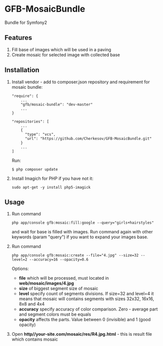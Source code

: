 # GFB-MosaicBundle

Bundle for Symfony2

## Features

1. Fill base of images which will be used in a paving
2. Create mosaic for selected image with collected base

## Installation

1. Install vendor - add to composer.json repository and requirement for mosaic bundle:

    ```
    "require": {
        ...
        "gfb/mosaic-bundle": "dev-master"
        ...
    }
    ```
    
    ```
    "repositories": [
        ...
        {
          "type": "vcs",
          "url": "https://github.com/Cherkesov/GFB-MosaicBundle.git"
        }
        ...
    ]
    ```
    
    Run: 
    
    ```
    $ php composer update
    ```
    
2. Install Imagich for PHP if you have not it:

    ```
    sudo apt-get -y install php5-imagick
    ```

## Usage

1. Run command

    ```
    php app/console gfb:mosaic:fill:google --query="girls+hairstyles"
    ```
    
    and wait for base is filled with images. Run command again with other keywords (param "query") if you want to expand your images base.

2. Run command 

    ```
    php app/console gfb:mosaic:create --file="4.jpg" --size=32 --level=2 --accuracy=16 --opacity=0.6
    ```
    
    Options:
      - **file** which will be processed, must located in **web/mosaic/images/4.jpg**
      - **size** of biggest segment size of mosaic
      - **level** specify count of segments divisions. If size=32 and level=4 it means that mosaic will contains segments with sizes 32x32, 16x16, 8x8 and 4x4
      - **accuracy** specify accuracy of color comparison. Zero - average part and segment colors must be equals
      - **opacity** affects the parts. Value between 0 (invisible) and 1 (good opacity)

3. Open __http//your-site.com/mosaic/res/R4.jpg.html__ - this is result file which contains mosaic